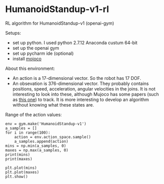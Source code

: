 # HumanoidStandup-v1-rl
RL algorithm for HumanoidStandup-v1 (openai-gym)

Setups:

* set up python. I used python 2.7.12 Anaconda custum 64-bit
* set up the openai gym 
* set up pycharm ide (optional)
* install [mojoco](https://github.com/openai/mujoco-py)

About this environment:

* An action is a 17-dimensional vector. So the robot has 17 DOF. 
* An obsevation is 376-dimensional vector. They probably contains positions, speed, acceleration, angular velocities in the joins. It is not interesting to look into these, although Mujoco has some papers (such as [this one](http://homes.cs.washington.edu/~todorov/papers/TassaIROS12.pdf)) to track. It is more interesting to develop an algorithm without knowing what these states are. 

Range of the action values:

```
env = gym.make('HumanoidStandup-v1')
a_samples = []
for i in range(100):
    action = env.action_space.sample()
    a_samples.append(action)
mins = np.min(a_samples, 0)
maxes = np.max(a_samples, 0)
print(mins)
print(maxes)

plt.plot(mins)
plt.plot(maxes)
plt.show()
```

